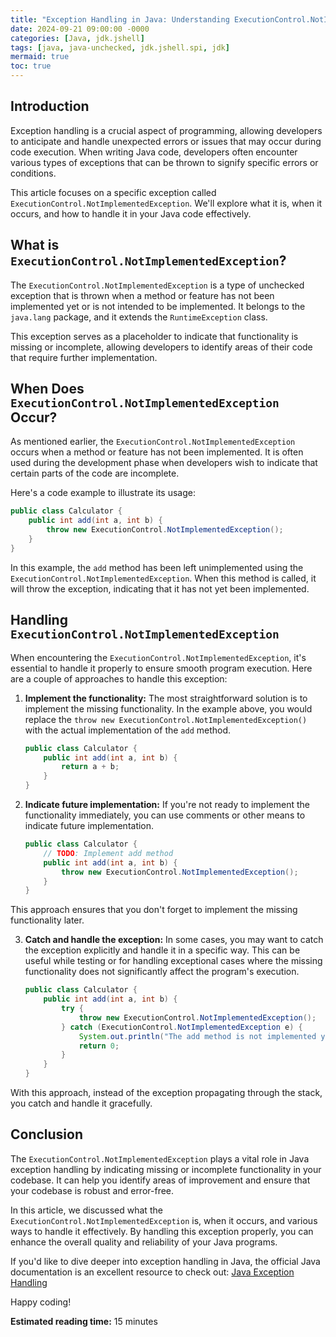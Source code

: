 ```yaml
---
title: "Exception Handling in Java: Understanding ExecutionControl.NotImplementedException"
date: 2024-09-21 09:00:00 -0000
categories: [Java, jdk.jshell]
tags: [java, java-unchecked, jdk.jshell.spi, jdk]
mermaid: true
toc: true
---
```



## Introduction

Exception handling is a crucial aspect of programming, allowing developers to anticipate and handle unexpected errors or issues that may occur during code execution. When writing Java code, developers often encounter various types of exceptions that can be thrown to signify specific errors or conditions.

This article focuses on a specific exception called `ExecutionControl.NotImplementedException`. We'll explore what it is, when it occurs, and how to handle it in your Java code effectively.

## What is `ExecutionControl.NotImplementedException`?

The `ExecutionControl.NotImplementedException` is a type of unchecked exception that is thrown when a method or feature has not been implemented yet or is not intended to be implemented. It belongs to the `java.lang` package, and it extends the `RuntimeException` class.

This exception serves as a placeholder to indicate that functionality is missing or incomplete, allowing developers to identify areas of their code that require further implementation.

## When Does `ExecutionControl.NotImplementedException` Occur?

As mentioned earlier, the `ExecutionControl.NotImplementedException` occurs when a method or feature has not been implemented. It is often used during the development phase when developers wish to indicate that certain parts of the code are incomplete. 

Here's a code example to illustrate its usage:

```java
public class Calculator {
    public int add(int a, int b) {
        throw new ExecutionControl.NotImplementedException();
    }
}
```

In this example, the `add` method has been left unimplemented using the `ExecutionControl.NotImplementedException`. When this method is called, it will throw the exception, indicating that it has not yet been implemented.

## Handling `ExecutionControl.NotImplementedException`

When encountering the `ExecutionControl.NotImplementedException`, it's essential to handle it properly to ensure smooth program execution. Here are a couple of approaches to handle this exception:

1. **Implement the functionality:** The most straightforward solution is to implement the missing functionality. In the example above, you would replace the `throw new ExecutionControl.NotImplementedException()` with the actual implementation of the `add` method.

    ```java
    public class Calculator {
        public int add(int a, int b) {
            return a + b;
        }
    }
    ```

2. **Indicate future implementation:** If you're not ready to implement the functionality immediately, you can use comments or other means to indicate future implementation.

    ```java
    public class Calculator {
        // TODO: Implement add method
        public int add(int a, int b) {
            throw new ExecutionControl.NotImplementedException();
        }
    }
    ```

This approach ensures that you don't forget to implement the missing functionality later.

3. **Catch and handle the exception:** In some cases, you may want to catch the exception explicitly and handle it in a specific way. This can be useful while testing or for handling exceptional cases where the missing functionality does not significantly affect the program's execution.

    ```java
    public class Calculator {
        public int add(int a, int b) {
            try {
                throw new ExecutionControl.NotImplementedException();
            } catch (ExecutionControl.NotImplementedException e) {
                System.out.println("The add method is not implemented yet.");
                return 0;
            }
        }
    }
    ```

With this approach, instead of the exception propagating through the stack, you catch and handle it gracefully.

## Conclusion

The `ExecutionControl.NotImplementedException` plays a vital role in Java exception handling by indicating missing or incomplete functionality in your codebase. It can help you identify areas of improvement and ensure that your codebase is robust and error-free.

In this article, we discussed what the `ExecutionControl.NotImplementedException` is, when it occurs, and various ways to handle it effectively. By handling this exception properly, you can enhance the overall quality and reliability of your Java programs.

If you'd like to dive deeper into exception handling in Java, the official Java documentation is an excellent resource to check out: [Java Exception Handling](https://docs.oracle.com/javase/tutorial/essential/exceptions/)

Happy coding!

**Estimated reading time:** 15 minutes